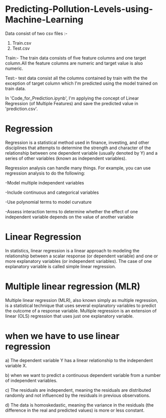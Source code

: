 # Predicting-Pollution-Levels-using-Machine-Learning

Data consist of two csv files :-
1. Train.csv
2. Test.csv

Train:- The train data consists of five feature columns and one target column.All the feature columns are numeric and target value is also numeric.

Test:- test data consist all the columns contained by train with the the exception of target column which I'm predicted using the model trained on train data.

In 'Code_for_Prediction.ipynb', I'm applying the concept of Linear Regression (of Multiple Features) and save the predicted value in 'prediction.csv'.

# Regression

Regression is a statistical method used in finance, investing, and other disciplines that attempts to determine the strength and character of the relationship between one dependent variable (usually denoted by Y) and a series of other variables (known as independent variables).

Regression analysis can handle many things. For example, you can use regression analysis to do the following:

-Model multiple independent variables

-Include continuous and categorical variables

-Use polynomial terms to model curvature

-Assess interaction terms to determine whether the effect of one independent variable depends on the value of another variable

# Linear Regression

In statistics, linear regression is a linear approach to modeling the relationship between a scalar response (or dependent variable) and one or more explanatory variables (or independent variables). The case of one explanatory variable is called simple linear regression.

# Multiple linear regression (MLR)

Multiple linear regression (MLR), also known simply as multiple regression, is a statistical technique that uses several explanatory variables to predict the outcome of a response variable. Multiple regression is an extension of linear (OLS) regression that uses just one explanatory variable.

# when we have to use linear regression

a) The dependent variable Y has a linear relationship to the independent variable X.

b) when we want to predict a continuous dependent variable from a number of independent variables. 

c) The residuals are independent, meaning the residuals are distributed randomly and not influenced by the residuals in previous observations.

d) The data is homoskedastic, meaning the variance in the residuals (the difference in the real and predicted values) is more or less constant.
